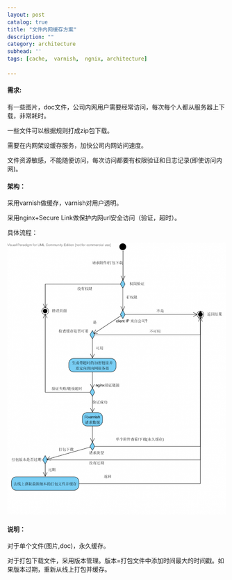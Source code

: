 ```yaml
---
layout: post
catalog: true
title: "文件内网缓存方案"
description: ""
category: architecture
subhead: ''
tags: [cache,  varnish,  ngnix, architecture]

---
```


#### 需求:

有一些图片，doc文件，公司内网用户需要经常访问，每次每个人都从服务器上下载，非常耗时。

一些文件可以根据规则打成zip包下载。

需要在内网架设缓存服务，加快公司内网访问速度。

文件资源敏感，不能随便访问，每次访问都要有权限验证和日志记录(即使访问内网)。

#### 架构：
 
采用varnish做缓存，varnish对用户透明。

采用nginx+Secure Link做保护内网url安全访问（验证，超时）。

具体流程：

![image](/images/architecture/cache_zpsae90b411.png)


#### 说明：
 
对于单个文件(图片,doc)，永久缓存。

对于打包下载文件，采用版本管理。版本=打包文件中添加时间最大的时间戳。如果版本过期，重新从线上打包并缓存。

